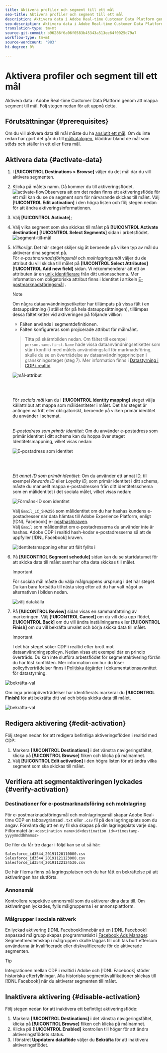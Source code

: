 ```yaml
---
title: Aktivera profiler och segment till ett mål
seo-title: Aktivera profiler och segment till ett mål
description: Aktivera data i Adobe Real-time Customer Data Platform genom att mappa segment till mål. Följ stegen nedan för att uppnå detta.
seo-description: Aktivera data i Adobe Real-time Customer Data Platform genom att mappa segment till mål. Följ stegen nedan för att uppnå detta.
translation-type: tm+mt
source-git-commit: b96286f6a06f0583b45343a513ee64f0025d79a7
workflow-type: tm+mt
source-wordcount: '983'
ht-degree: 0%

---
```



# Aktivera profiler och segment till ett mål

Aktivera data i Adobe Real-time Customer Data Platform genom att mappa segment till mål. Följ stegen nedan för att uppnå detta.

## Förutsättningar {#prerequisites}

Om du vill aktivera data till mål måste du ha [anslutit ett mål](/help/rtcdp/destinations/connect-destination.md). Om du inte redan har gjort det går du till [målkatalogen](/help/rtcdp/destinations/destinations-catalog.md), bläddrar bland de mål som stöds och ställer in ett eller flera mål.

## Aktivera data {#activate-data}

1. I **[!UICONTROL Destinations > Browse]** väljer du det mål där du vill aktivera segmenten.
2. Klicka på målets namn. Då kommer du till aktiveringsflödet.
   ![activate-flow](/help/rtcdp/destinations/assets/activate-flow.png)Observera att om det redan finns ett aktiveringsflöde för ett mål kan du se de segment som för närvarande skickas till målet. Välj **[!UICONTROL Edit activation]** i den högra listen och följ stegen nedan för att ändra aktiveringsinformationen.
3. Välj **[!UICONTROL Activate]**;
4. Välj vilka segment som ska skickas till målet på **[!UICONTROL Activate destination]** **[!UICONTROL Select Segments]** sidan i arbetsflödet.
   ![segment-till-mål](/help/rtcdp/destinations/assets/email-select-segments.png)
5. *Villkorligt*. Det här steget skiljer sig åt beroende på vilken typ av mål du aktiverar dina segment på. <br> För *e-postmarknadsföringsmål* och *molnlagringsmål* väljer du de attribut du vill skicka till målet på **[!UICONTROL Select Attributes]** **[!UICONTROL Add new field]** sidan.
Vi rekommenderar att ett av attributen är en [unik identifierare](/help/rtcdp/destinations/email-marketing-destinations.md#identity) från ditt unionsschema. Mer information om obligatoriska attribut finns i Identitet i artikeln [E-postmarknadsföringsmål](/help/rtcdp/destinations/email-marketing-destinations.md#identity) .

   >[!NOTE]
   > 
   >Om några dataanvändningsetiketter har tillämpats på vissa fält i en datauppsättning (i stället för på hela datauppsättningen), tillämpas dessa fältetiketter vid aktiveringen på följande villkor:
   >* Fälten används i segmentdefinitionen.
   >* Fälten konfigureras som projicerade attribut för målmålet.

   >
   > Titta på skärmbilden nedan. Om fältet till exempel `person.name.first.Name` hade vissa dataanvändningsetiketter som står i konflikt med målets användningsfall för marknadsföring, skulle du se en överträdelse av dataanvändningsprincipen i granskningssteget (steg 7). Mer information finns i [Datastyrning i CDP i realtid](/help/rtcdp/privacy/data-governance-overview.md#destinations)

   ![mål-attribut](/help/rtcdp/destinations/assets/select-attributes-step.png)

   <br> 

   För *sociala mål* kan du i **[!UICONTROL Identity mapping]** steget välja källattribut att mappa som målidentiteter i målet. Det här steget är antingen valfritt eller obligatoriskt, beroende på vilken primär identitet du använder i schemat. <br> 

   *E-postadress som primär identitet*: Om du använder e-postadress som primär identitet i ditt schema kan du hoppa över steget Identitetsmappning, vilket visas nedan:

   ![E-postadress som identitet](/help/rtcdp/destinations/assets/email-as-identity.gif)

   <br> 

   *Ett annat ID som primär identitet*: Om du använder ett annat ID, till exempel *Rewards ID* eller *Loyalty ID*, som primär identitet i ditt schema, måste du manuellt mappa e-postadressen från ditt identitetsschema som en målidentitet i det sociala målet, vilket visas nedan:

   ![Förmåns-ID som identitet](/help/rtcdp/destinations/assets/rewardsid-as-identity.gif)


   Välj `Email_LC_SHA256` som målidentitet om du har hashas kundens e-postadresser när data hämtas till Adobe Experience Platform, enligt [!DNL Facebook] e- [posthashkraven](/help/rtcdp/destinations/facebook-destination.md#email-hashing-requirements). <br> Välj `Email` som målidentitet om e-postadresserna du använder inte är hashas. Adobe CDP i realtid hash-kodar e-postadresserna så att de uppfyller [!DNL Facebook] kraven.

   ![identitetsmappning efter att fält fyllts i](/help/rtcdp/destinations/assets/identity-mapping.png)

6. På **[!UICONTROL Segment schedule]** sidan kan du se startdatumet för att skicka data till målet samt hur ofta data skickas till målet.

   >[!IMPORTANT]
   >
   >För sociala mål måste du välja målgruppens ursprung i det här steget. Du kan bara fortsätta till nästa steg efter att du har valt något av alternativen i bilden nedan.

   ![välj datakälla](/help/rtcdp/destinations/assets/choose-data-origin.png)

7. På **[!UICONTROL Review]** sidan visas en sammanfattning av markeringen. Välj **[!UICONTROL Cancel]** om du vill dela upp flödet, **[!UICONTROL Back]** om du vill ändra inställningarna eller **[!UICONTROL Finish]** om du vill bekräfta urvalet och börja skicka data till målet.

   >[!IMPORTANT]
   >
   >I det här steget söker CDP i realtid efter brott mot dataanvändningspolicyn. Nedan visas ett exempel där en princip överträds. Du kan inte slutföra arbetsflödet för segmentaktivering förrän du har löst konflikten. Mer information om hur du löser policyöverträdelser finns i [Politiska åtgärder](/help/rtcdp/privacy/data-governance-overview.md#enforcement) i dokumentationsavsnittet för datastyrning.

![bekräfta-val](/help/rtcdp/destinations/assets/data-policy-violation.png)

Om inga principöverträdelser har identifierats markerar du **[!UICONTROL Finish]** för att bekräfta ditt val och börja skicka data till målet.

![bekräfta-val](/help/rtcdp/destinations/assets/confirm-selection.png)



## Redigera aktivering {#edit-activation}

Följ stegen nedan för att redigera befintliga aktiveringsflöden i realtid med CDP:

1. Markera **[!UICONTROL Destinations]** i det vänstra navigeringsfältet, klicka på **[!UICONTROL Browse]** fliken och klicka på målnamnet.
2. Välj **[!UICONTROL Edit activation]** i den högra listen för att ändra vilka segment som ska skickas till målet.

## Verifiera att segmentaktiveringen lyckades {#verify-activation}

### Destinationer för e-postmarknadsföring och molnlagring

För e-postmarknadsföringsmål och molnlagringsmål skapar Adobe Real-time CDP en tabbavgränsad `.txt` eller `.csv` fil på den lagringsplats som du angav. Förvänta dig att en ny fil ska skapas på din lagringsplats varje dag. Filformatet är:
`<destination name>id<destination id><timestamp-yyyymmddhhmmss>`

De filer du får tre dagar i följd kan se ut så här:

```
Salesforce_id3544_20191120110000.csv
Salesforce_id3544_20191121123000.csv
Salesforce_id3544_20191122124530.csv
```

De här filerna finns på lagringsplatsen och du har fått en bekräftelse på att aktiveringen har slutförts.

### Annonsmål

Kontrollera respektive annonsmål som du aktiverar dina data till. Om aktiveringen lyckades, fylls målgrupperna i er annonsplattform.

### Målgrupper i sociala nätverk

En lyckad aktivering [!DNL Facebook]innebär att en [!DNL Facebook] anpassad målgrupp skapas programmatiskt i [Facebook Ads Manager](https://www.facebook.com/adsmanager/manage/). Segmentmedlemskap i målgruppen skulle läggas till och tas bort eftersom användarna är kvalificerade eller diskvalificerade för de aktiverade segmenten.

>[!TIP]
>
>Integrationen mellan CDP i realtid i Adobe och [!DNL Facebook] stöder historiska efterfyllningar. Alla historiska segmentkvalifikationer skickas till [!DNL Facebook] när du aktiverar segmenten till målet.

## Inaktivera aktivering {#disable-activation}

Följ stegen nedan för att inaktivera ett befintligt aktiveringsflöde:

1. Markera **[!UICONTROL Destinations]** i det vänstra navigeringsfältet, klicka på **[!UICONTROL Browse]** fliken och klicka på målnamnet.
2. Klicka på **[!UICONTROL Enabled]** kontrollen till höger för att ändra aktiveringsflödets status.
3. I fönstret **Uppdatera dataflöde** väljer du **Bekräfta** för att inaktivera aktiveringsflödet.
